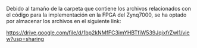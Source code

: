 Debido al tamaño de la carpeta que contiene los archivos relacionados con el código para la implementación en la FPGA del Zynq7000, se ha optado por
almacenar los archivos en el siguiente link:

https://drive.google.com/file/d/1bp2kNMfFC3imYHBTfiW539JqixfrZwl1/view?usp=sharing